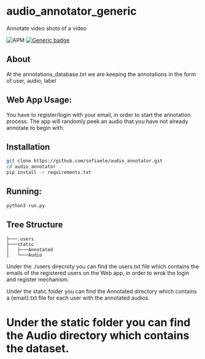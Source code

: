 # audio_annotator_generic
Annotate video shots of a video

![APM](https://img.shields.io/apm/l/vim-mode)
[![Generic badge](https://img.shields.io/badge/python->=3-green.svg)](https://shields.io/)

About
----
At the annotations_database.txt we are keeping the annotations in the form of 
user, audio, label 
 ## Web App Usage:

 You have to register/login with your email, in order to start the annotation process.
 The app will randomly peek an audio that you have not already annotate to begin with.


## Installation
```bash
git clone https://github.com/sofiaele/audio_annotator.git
cd audio_annotator
pip install -r requirements.txt
```

## Running:
```bash
python3 run.py
```

Tree Structure
---
```
├───.users
├───static
│   ├───Annotated
│   └───Audio
```
Under the ./users direcroty you can find the users.txt file which contains the emails of the registered users on the Web app, in order to wrok the login and register mechanism.

Under the static folder you can find the Annotated directory which contains a {email}.txt file for each user with the annotated audios.

Under the static folder you can find the Audio directory which contains the dataset.
=======

